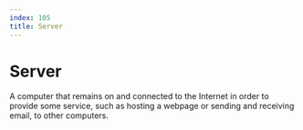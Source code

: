 ```yaml
---
index: 105
title: Server
---
```

# Server

A computer that remains on and connected to the Internet in order to provide some service, such as hosting a webpage or sending and receiving email, to other computers.
